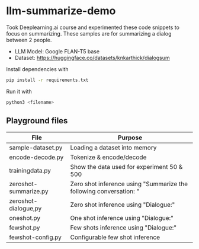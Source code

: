 # llm-summarize-demo

Took Deeplearning.ai course and experimented these code snippets to focus on summarizing. These samples are for summarizing a dialog between 2 people.

* LLM Model: Google FLAN-T5 base
* Dataset: <https://huggingface.co/datasets/knkarthick/dialogsum>

Install dependencies with

```sh
pip install -r requirements.txt
```

Run it with

```sh
python3 <filename>
```

## Playground files

| File | Purpose |
| ---- | ------- |
| sample-dataset.py | Loading a dataset into memory |
| encode-decode.py | Tokenize & encode/decode |
| trainingdata.py | Show the data used for experiment 50 & 500 |
| zeroshot-summarize.py | Zero shot inference using "Summarize the following conversation: " |
| zeroshot-dialogue,py | Zero shot inference using "Dialogue:" |
| oneshot.py | One shot inference using "Dialogue:" |
| fewshot.py | Few shots inference using "Dialogue:" |
| fewshot-config.py | Configurable few shot inference |
